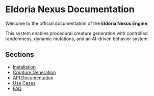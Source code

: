 # Eldoria Nexus Documentation

Welcome to the official documentation of the **Eldoria Nexus Engine**.

This system enables procedural creature generation with controlled randomness, dynamic mutations, and an AI-driven behavior system.

## Sections
- [Installation](installation.md)
- [Creature Generation](generation.md)
- [API Documentation](api.md)
- [Use Cases](use-cases.md)
- [FAQ](faq.md)
